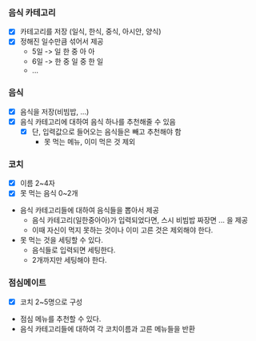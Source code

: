 ### 음식 카테고리
- [x] 카테고리를 저장 (일식, 한식, 중식, 아시안, 양식)
- [x] 정해진 일수만큼 섞어서 제공
  - 5일 -> 일 한 중 아 아
  - 6일 -> 한 중 일 중 한 일
  - ...

### 음식
- [x] 음식을 저장(비빔밥, ...)
- [x] 음식 카테고리에 대하여 음식 하나를 추천해줄 수 있음
  - [x] 단, 입력값으로 들어오는 음식들은 빼고 추천해야 함
    - 못 먹는 메뉴, 이미 먹은 것 제외

### 코치
- [x] 이름 2~4자
- [x] 못 먹는 음식 0~2개
- 음식 카테고리들에 대하여 음식들을 뽑아서 제공
  - 음식 카테고리(일한중아아)가 입력되었다면, 스시 비빔밥 짜장면 ... 을 제공
  - 이때 자신이 먹지 못하는 것이나 이미 고른 것은 제외해야 한다.
- 못 먹는 것을 세팅할 수 있다.
  - 음식들로 입력되면 세팅한다.
  - 2개까지만 세팅해야 한다.

### 점심메이트
- [x] 코치 2~5명으로 구성
- 점심 메뉴를 추천할 수 있다.
- 음식 카테고리들에 대하여 각 코치이름과 고른 메뉴들을 반환